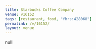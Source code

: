 ```yaml
---
title: Starbucks Coffee Company
venue: v16152
tags: [restaurant, food, "fhrs:428068"]
permalink: /v/16152/
layout: venue
---
```

null